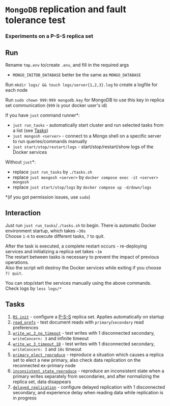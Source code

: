 # `MongoDB` replication and fault tolerance test
### Experiments on a P-S-S replica set

## Run
Rename `tmp.env` to/create `.env`, and fill in the required args
- `MONGO_INITDB_DATABASE` better be the same as `MONGO_DATABASE`

Run `mkdir logs/ && touch logs/server{1,2,3}.log` to create a logfile for each node

Run `sudo chown 999:999 mongodb.key` for MongoDB to use this key in replica set communication (`999` is your docker user's id) 

If you have `just` command runner*:
- `just run_tasks` - automatically start cluster and run selected tasks from a list (see [Tasks](#tasks))
- `just mongosh <server>` - connect to a Mongo shell on a specific server to run queries/commands manually
- `just start/stop/restart/logs` - start/stop/restart/show logs of the Docker services

Without `just`*:
- replace `just run_tasks` by `./tasks.sh`  
- replace `just mongosh <server>` by `docker compose exec -it <server> mongosh`
- replace `just start/stop/logs` by `docker compose up -d/down/logs`

*(if you got permission issues, use `sudo`)


## Interaction
Just run `just run_tasks`/`./tasks.sh` to begin. There is automatic Docker environment startup, which takes `~30s`  
Choose `1-6` to execute different tasks, `7` to quit.  

After the task is executed, a complete restart occurs - re-deploying services and initializing a replica set takes `~1m`  
The restart between tasks is necessary to prevent the impact of previous operations.  
Also the script will destroy the Docker services while exiting if you choose `7) quit`.

You can stop/start the services manually using the above commands.  
Check logs by `less logs/*`

## Tasks
1. [`RS init`](1_rs-init.js) - configure a [P-S-S](https://www.mongodb.com/docs/manual/core/replica-set-architecture-three-members/#three-member-replica-sets) replica set. Applies automatically on startup
2. [`read_prefs`](tasks/2_read-prefs.js) - test document reads with `primary`/`secondary` read preferences
3. [`write_wc_3_no_timeout`](tasks/3_write-with-wc-3-no-timeout.js) - test writes with 1 disconnected secondary, `writeConcern: 3` and infinite timeout
4. [`write_wc_3_timeout_10`](tasks/4_write-with-wc-3-timeout-10.js) - test writes with 1 disconnected secondary, `writeConcern: 3` and `10s` timeout
5. [`primary_elect_reproduce`](tasks/5_primary-elect-reproduce.js) - reproduce a situation which causes a replica set to elect a new primary, also check data replication on the reconnected ex-primary node
6. [`inconsistent_state_reproduce`](tasks/6_inconsistent-state-reproduce.js) - reproduce an inconsistent state when a primary writes separately from secondaries, and after normalizing the replica set, data disappears
7. [`delayed_replication`](tasks/7_8_delayed-replication.js) - configure delayed replication with 1 disconnected secondary, and experience delay when reading data while replication is in progress
